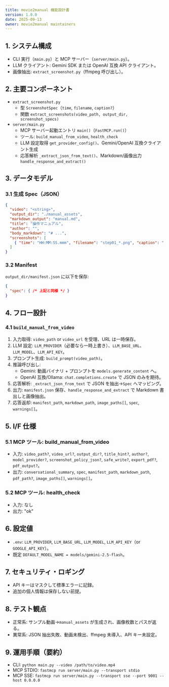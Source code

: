 ```yaml
---
title: movie2manual 機能設計書
version: 1.0.0
date: 2025-09-13
owner: movie2manual maintainers
---
```


## 1. システム構成
- CLI 実行（`main.py`）と MCP サーバー（`server/main.py`）。
- LLM クライアント: Gemini SDK または OpenAI 互換 API クライアント。
- 画像抽出: `extract_screenshot.py`（ffmpeg 呼び出し）。

## 2. 主要コンポーネント
- `extract_screenshot.py`
  - 型 `ScreenshotSpec`（`time`, `filename`, `caption?`）
  - 関数 `extract_screenshots(video_path, output_dir, screenshot_specs)`
- `server/main.py`
  - MCP サーバー起動エントリ `main()`（`FastMCP.run()`）
  - ツール: `build_manual_from_video`, `health_check`
  - LLM 設定取得 `get_provider_config()`、Gemini/OpenAI 互換クライアント生成
  - 応答解析 `_extract_json_from_text()`、Markdown/画像出力 `handle_response_and_extract()`

## 3. データモデル
### 3.1 生成 Spec（JSON）
```json
{
  "video": "<string>",
  "output_dir": "./manual_assets",
  "markdown_output": "manual.md",
  "title": "操作マニュアル",
  "author": "",
  "body_markdown": "# ...",
  "screenshots": [
    { "time": "HH:MM:SS.mmm", "filename": "step01_*.png", "caption": "..." }
  ]
}
```

### 3.2 Manifest
`output_dir/manifest.json` に以下を保存:
```json
{
  "spec": { /* 上記と同様 */ }
}
```

## 4. フロー設計
### 4.1 `build_manual_from_video`
1. 入力取得: `video_path` or `video_url` を受理、URL は一時保存。
2. LLM 設定: `LLM_PROVIDER`（必要なら一時上書き）、`LLM_BASE_URL`、`LLM_MODEL`、`LLM_API_KEY`。
3. プロンプト生成: `build_prompt(video_path)`。
4. 推論呼び出し:
   - Gemini: 動画バイナリ + プロンプトを `models.generate_content` へ。
   - OpenAI 互換/Ollama: `chat.completions.create` で JSON のみを期待。
5. 応答解析: `_extract_json_from_text` で JSON を抽出→`Spec` へマッピング。
6. 出力: `manifest.json` 保存、`handle_response_and_extract` で Markdown 書出しと画像抽出。
7. 応答返却: `manifest_path`, `markdown_path`, `image_paths[]`, `spec`, `warnings[]`。

## 5. I/F 仕様
### 5.1 MCP ツール: build_manual_from_video
- 入力: `video_path?`, `video_url?`, `output_dir?`, `title_hint?`, `author?`, `model_provider?`, `screenshot_policy_json?`, `safe_write?`, `export_pdf?`, `pdf_output?`。
- 出力: `conversational_summary`, `spec`, `manifest_path`, `markdown_path`, `pdf_path?`, `image_paths[]`, `warnings[]`。

### 5.2 MCP ツール: health_check
- 入力: なし
- 出力: "ok"

## 6. 設定値
- `.env`: `LLM_PROVIDER`, `LLM_BASE_URL`, `LLM_MODEL`, `LLM_API_KEY`（or `GOOGLE_API_KEY`）。
- 既定 `DEFAULT_MODEL_NAME = models/gemini-2.5-flash`。

## 7. セキュリティ・ロギング
- API キーはマスクして標準エラーに記録。
- 追加の個人情報は保存しない前提。

## 8. テスト観点
- 正常系: サンプル動画→`manual_assets` が生成され、画像枚数とパスが返る。
- 異常系: JSON 抽出失敗、動画未検出、ffmpeg 未導入、API キー未設定。

## 9. 運用手順（要約）
- CLI: `python main.py --video /path/to/video.mp4`
- MCP STDIO: `fastmcp run server/main.py --transport stdio`
- MCP SSE: `fastmcp run server/main.py --transport sse --port 9001 --host 0.0.0.0`


